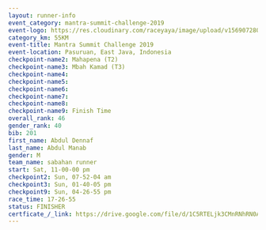 ```yaml
---
layout: runner-info 
event_category: mantra-summit-challenge-2019 
event-logo: https://res.cloudinary.com/raceyaya/image/upload/v1569072809/logo/mantra-image_segrbx.jpg
category_km: 55KM 
event-title: Mantra Summit Challenge 2019 
event-location: Pasuruan, East Java, Indonesia 
checkpoint-name2: Mahapena (T2) 
checkpoint-name3: Mbah Kamad (T3) 
checkpoint-name4: 
checkpoint-name5: 
checkpoint-name6: 
checkpoint-name7: 
checkpoint-name8: 
checkpoint-name9: Finish Time
overall_rank: 46
gender_rank: 40
bib: 201
first_name: Abdul Dennaf
last_name: Abdul Manab
gender: M
team_name: sabahan runner
start: Sat, 11-00-00 pm
checkpoint2: Sun, 07-52-04 am
checkpoint3: Sun, 01-40-05 pm
checkpoint9: Sun, 04-26-55 pm
race_time: 17-26-55
status: FINISHER
certficate_/_link: https://drive.google.com/file/d/1C5RTELjk3CMnRNhRN0A4DfEc8ZY_RuoM/view?usp=sharing
---
```

